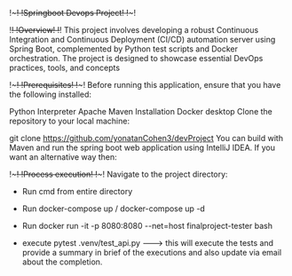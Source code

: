 !~~~~~~~~~~~~~~~~~~~~~~~~~!
!Springboot Devops Project!
!~~~~~~~~~~~~~~~~~~~~~~~~~!

!~~~~~~~~!
!Overview!
!~~~~~~~~!
This project involves developing a robust Continuous Integration and Continuous Deployment (CI/CD) automation server using Spring Boot, complemented by Python test scripts and Docker orchestration. The project is designed to showcase essential DevOps practices, tools, and concepts


!~~~~~~~~~~~~~!
!Prerequisites!
!~~~~~~~~~~~~~!
Before running this application, ensure that you have the following installed:

Python Interpreter
Apache Maven
Installation
Docker desktop
Clone the repository to your local machine:

git clone https://github.com/yonatanCohen3/devProject
You can build with Maven and run the spring boot web application using IntelliJ IDEA. If you want an alternative way then:


!~~~~~~~~~~~~~~~~~!
!Process execution!
!~~~~~~~~~~~~~~~~~!
Navigate to the project directory:

- Run cmd from entire directory
  
- Run docker-compose up / docker-compose up -d
  
- Run docker run -it -p 8080:8080 --net=host finalproject-tester bash
  
- execute pytest .venv/test_api.py    ---> this will execute the tests and provide a summary in brief of the executions and also update via email about the completion.
